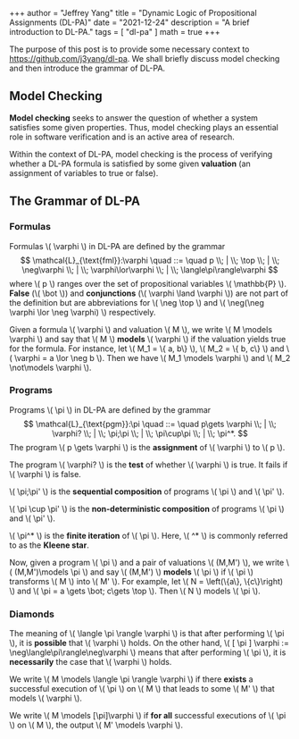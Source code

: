 +++
author = "Jeffrey Yang"
title = "Dynamic Logic of Propositional Assignments (DL-PA)"
date = "2021-12-24"
description = "A brief introduction to DL-PA."
tags = [
    "dl-pa"
]
math = true
+++

The purpose of this post is to provide some necessary context to https://github.com/j3yang/dl-pa. We shall briefly discuss model checking and then introduce the grammar of DL-PA.

## Model Checking
**Model checking** seeks to answer the question of whether a system satisfies some given properties. Thus, model checking plays an essential role in software verification and is an active area of research.

Within the context of DL-PA, model checking is the process of verifying whether a DL-PA formula is satisfied by some given **valuation** (an assignment of variables to true or false).

## The Grammar of DL-PA
### Formulas
Formulas \\( \varphi \\) in DL-PA are defined by the grammar 
$$
\mathcal{L}_{\text{fml}}:\varphi \quad ::= \quad p \\; | \\; \top \\; | \\; \neg\varphi \\; | \\; \varphi\lor\varphi \\; | \\; \langle\pi\rangle\varphi
$$
where \\( p \\) ranges over the set of propositional variables \\( \mathbb{P} \\). **False** (\\( \bot \\)) and **conjunctions** (\\( \varphi \land \varphi \\)) are not part of the definition but are abbreviations for \\( \neg \top \\) and \\( \neg(\neg \varphi \lor \neg \varphi) \\) respectively.

Given a formula \\( \varphi \\) and valuation \\( M \\), we write \\( M \models \varphi \\) and say that \\( M \\) **models** \\( \varphi \\) if the valuation yields true for the formula. For instance, let \\( M_1 = \\{ a, b\\} \\), \\( M_2 = \\{ b, c\\} \\) and \\( \varphi = a \lor \neg b \\). Then we have
\\( M_1 \models \varphi \\) and \\( M_2 \not\models \varphi \\).

### Programs
Programs \\( \pi \\) in DL-PA are defined by the grammar
$$
\mathcal{L}_{\text{pgm}}:\pi \quad ::= \quad p\gets \varphi \\; | \\; \varphi? \\; | \\; \pi;\pi \\; | \\; \pi\cup\pi \\; | \\; \pi^*.
$$
The program \\( p \gets \varphi \\) is the **assignment** of \\( \varphi \\) to \\( p \\).

The program \\( \varphi? \\) is the **test** of whether \\( \varphi \\) is true. It fails if \\( \varphi \\) is false.

\\( \pi;\pi' \\) is the **sequential composition** of programs \\( \pi \\) and \\( \pi' \\).

\\( \pi \cup \pi' \\) is the **non-deterministic composition** of programs \\( \pi \\) and \\( \pi' \\).

\\( \pi^* \\) is the **finite iteration** of \\( \pi \\). Here, \\( ^* \\) is commonly referred to as the **Kleene star**.

Now, given a program \\( \pi \\) and a pair of valuations \\( (M,M') \\), we write \\( (M,M')\models \pi \\) and say \\( (M,M') \\) **models** \\( \pi \\) if \\( \pi \\) transforms \\( M \\) into \\( M' \\). For example, let \\( N = \left(\\{a\\}, \\{c\\}\right) \\) and \\( \pi = a \gets \bot; c\gets \top \\). Then \\( N \\) models \\( \pi \\).
### Diamonds
The meaning of \\( \langle \pi \rangle \varphi \\) is that after performing \\( \pi \\), it is **possible** that \\( \varphi \\) holds. On the other hand, \\( [ \pi ] \varphi := \neg\langle\pi\rangle\neg\varphi \\) means that after performing \\( \pi \\), it is **necessarily** the case that \\( \varphi \\) holds. 

We write \\( M \models \langle \pi \rangle \varphi \\) if there **exists** a successful execution of \\( \pi \\) on \\( M \\) that leads to some \\( M' \\) that models \\( \varphi \\).

We write \\( M \models [\pi]\varphi \\) if **for all** successful executions of \\( \pi \\) on \\( M \\), the output \\( M' \models \varphi \\).

